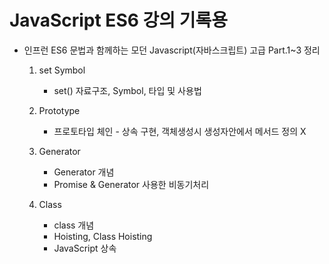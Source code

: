 # JavaScript ES6 강의 기록용


* 인프런 ES6 문법과 함께하는 모던 Javascript(자바스크립트) 고급 Part.1~3 정리
	1) set Symbol
		- set() 자료구조, Symbol, 타입 및 사용법
	
	2) Prototype
		- 프로토타입 체인 - 상속 구현, 객체생성시 생성자안에서 메서드 정의 X

	3) Generator
		- Generator 개념
		- Promise & Generator 사용한 비동기처리
		
	4) Class
		- class 개념
		- Hoisting, Class Hoisting
		- JavaScript 상속